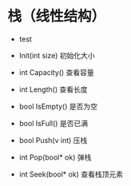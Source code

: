 # 栈（线性结构）

 - test


 - Init(int size)
  初始化大小 

 - int Capacity()
  查看容量

 - int Length()
  查看长度
 
 - bool IsEmpty()
  是否为空
 
 - bool IsFull()
  是否已满
 
 - bool Push(v int)
  压栈
 
 - int Pop(bool* ok)
  弹栈
 
 - int Seek(bool* ok)
  查看栈顶元素
